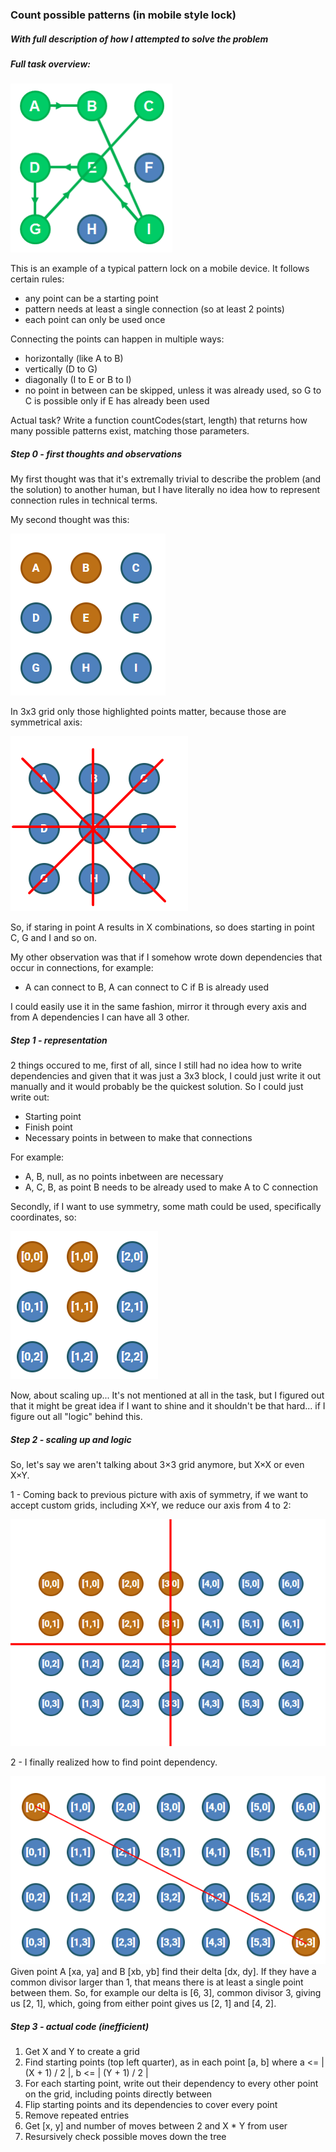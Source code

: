 ### Count possible patterns (in mobile style lock)
##### With full description of how I attempted to solve the problem

##### Full task overview:

![Task example](./readme/task-example.png?raw=true)

This is an example of a typical pattern lock on a mobile device.
It follows certain rules:
- any point can be a starting point
- pattern needs at least a single connection (so at least 2 points)
- each point can only be used once

Connecting the points can happen in multiple ways:
- horizontally (like A to B)
- vertically (D to G)
- diagonally (I to E or B to I)
- no point in between can be skipped, unless it was already used, so G to C is possible only if E has already been used

Actual task?
Write a function countCodes(start, length) that returns how many possible patterns exist, matching those parameters.


##### Step 0 - first thoughts and observations
My first thought was that it's extremally trivial to describe the problem (and the solution) to another human, but
I have literally no idea how to represent connection rules in technical terms.

My second thought was this:

![Step 0 representation](readme/step-0-highlight.png?raw=true)

In 3x3 grid only those highlighted points matter, because those are symmetrical axis:

![Step 0 axis](readme/step-0-axis.png?raw=true)

So, if staring in point A results in X combinations, so does starting in point C, G and I and so on.

My other observation was that if I somehow wrote down dependencies that occur in connections, for example:
- A can connect to B, A can connect to C if B is already used

I could easily use it in the same fashion, mirror it through every axis and from A dependencies I can have all 3 other.

##### Step 1 - representation
2 things occured to me, first of all, since I still had no idea how to write dependencies and given that it was just a 3x3 block,
I could just write it out manually and it would probably be the quickest solution. So I could just write out:
- Starting point
- Finish point
- Necessary points in between to make that connections

For example:
- A, B, null, as no points inbetween are necessary
- A, C, B, as point B needs to be already used to make A to C connection

Secondly, if I want to use symmetry, some math could be used, specifically coordinates, so:

![Step 1 coords](readme/step-1-coords.png?raw=true)

Now, about scaling up...
It's not mentioned at all in the task, but I figured out that it might be great idea if I want to shine and it shouldn't be that hard...
if I figure out all "logic" behind this.

##### Step 2 - scaling up and logic
So, let's say we aren't talking about 3×3 grid anymore, but X×X or even X×Y.

1 - Coming back to previous picture with axis of symmetry, if we want to accept custom grids, including X×Y, we reduce our axis
from 4 to 2:

![Step 2 axis](readme/step-2-axis.png?raw=true)

2 - I finally realized how to find point dependency.

![Step 2 dependency](readme/step-2-dependency.png?raw=true)
Given point A [xa, ya] and B [xb, yb] find their delta [dx, dy]. If they have a common divisor larger than 1, that means
there is at least a single point between them. So, for example our delta is [6, 3], common divisor 3, giving us [2, 1],
which, going from either point gives us [2, 1] and [4, 2].

##### Step 3 - actual code (inefficient)

1. Get X and Y to create a grid
2. Find starting points (top left quarter), as in each point [a, b] where a <= | (X + 1) / 2 |, b <= | (Y + 1) / 2 |
3. For each starting point, write out their dependency to every other point on the grid, including points directly between
4. Flip starting points and its dependencies to cover every point 
5. Remove repeated entries
6. Get [x, y] and number of moves between 2 and X * Y from user
7. Resursively check possible moves down the tree